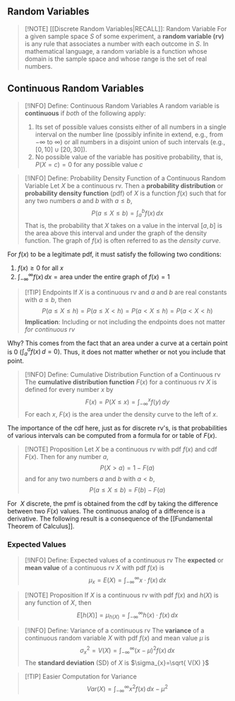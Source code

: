 ## Random Variables
> [!NOTE] [[Discrete Random Variables|RECALL]]: Random Variable
> For a given sample space $S$ of some experiment, a **random variable (rv)** is any rule that associates a number with each outcome in $S$. In mathematical language, a random variable is a function whose domain is the sample space and whose range is the set of real numbers.

## Continuous Random Variables
> [!INFO] Define: Continuous Random Variables
> A random variable is **continuous** if *both* of the following apply:
> 1. Its set of possible values consists either of all numbers in a single interval on the number line (possibly infinite in extend, e.g., from $-\infty$ to $\infty$) or all numbers in a disjoint union of such intervals (e.g., $\left[ 0,10 \right]\cup[20,30]$).
> 2. No possible value of the variable has positive probability, that is, $P(X=c)=0$ for any possible value $c$


> [!INFO] Define: Probability Density Function of a Continuous Random Variable
> Let $X$ be a continuous rv. Then a **probability distribution** or **probability density function** (pdf) of $X$ is a function $f(x)$ such that for any two numbers $a$ and $b$ with $a \leq b$,
> $$P(a\leq X\leq b)=\int_{a}^{b} f(x) \, dx $$
> That is, the probability that $X$ takes on a value in the interval $\left[ a,b \right]$ is the area above this interval and under the graph of the density function. The graph of $f(x)$ is often referred to as the *density curve*.

For $f(x)$ to be a legitimate pdf, it must satisfy the following two conditions:
1. $f(x)\geq 0$ for all $x$
2. $\int _{-\infty}^{\infty}f(x) \, dx=\text{area under the entire graph of } f(x)=1$

> [!TIP] Endpoints
> If $X$ is a continuous rv and $a$ and $b$ are real constants with $a\leq b$, then
> $$P(a\leq X\leq h)=P(a\leq X<h)=P(a<X\leq h)=P(a<X<h)$$
> **Implication**: Including or not including the endpoints does not matter *for continuous rv*

Why?
This comes from the fact that an area under a curve at a certain point is 0 ($\int _{a}^{a}f(x) \, d=0$). Thus, it does not matter whether or not you include that point.

> [!INFO] Define: Cumulative Distribution Function of a Continuous rv
> The **cumulative distribution function** $F(x)$ for a continuous rv $X$ is defined for every number $x$ by $$F(x)=P(X\leq x)=\int _{-\infty}^{x}f(y) \, dy $$
> For each $x$, $F(x)$ is the area under the density curve to the left of $x$.

The importance of the cdf here, just as for discrete rv's, is that probabilities of various intervals can be computed from a formula for or table of $F(x)$.

> [!NOTE] Proposition
> Let $X$ be a continuous rv with pdf $f(x)$ and cdf $F(x)$. Then for any number $a$, $$P(X>a)=1-F(a)$$ and for any two numbers $a$ and $b$ with $a<b$, $$P(a\leq X\leq b)=F(b)-F(a)$$

For  $X$ discrete, the pmf is obtained from the cdf by taking the difference between two $F(x)$ values. The continuous analog of a difference is a derivative. The following result is a consequence of the [[Fundamental Theorem of Calculus]].

### Expected Values

> [!INFO] Define: Expected values of a continuous rv
> The **expected** or **mean value** of a continuous rv $X$ with pdf $f(x)$ is $$\mu_{x}=E(X)=\int_{-\infty}^{\infty}x\cdot f(x) \, dx $$


> [!NOTE] Proposition
> If $X$ is a continuous rv with pdf $f(x)$ and $h(X)$ is any function of $X$, then
> $$E[h(X)]=\mu_{h(X)}=\int _{-\infty}^{\infty}h(x)\cdot f(x) \, dx $$


> [!INFO] Define: Variance of a continuous rv
> The **variance** of a continuous random variable $X$ with pdf $f(x)$ and mean value $\mu$ is $$\sigma^{2}_{x}=V(X)=\int _{-\infty}^{\infty}(x-\mu)^2f(x) \, dx $$
> The **standard deviation** (SD) of $X$ is $\sigma_{x}=\sqrt{ V(X) }$

> [!TIP] Easier Computation for Variance
> $$Var(X)=\int _{-\infty}^{\infty}x^2f(x) \, dx-\mu^2 $$








